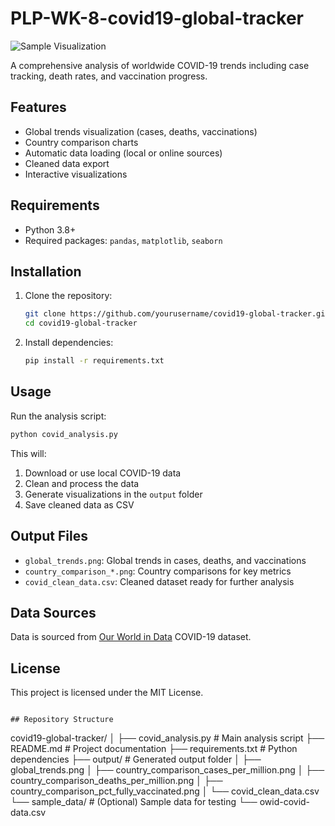 # PLP-WK-8-covid19-global-tracker

![Sample Visualization](output/country_comparison_cases_per_million.png)

A comprehensive analysis of worldwide COVID-19 trends including case tracking, death rates, and vaccination progress.

## Features

- Global trends visualization (cases, deaths, vaccinations)
- Country comparison charts
- Automatic data loading (local or online sources)
- Cleaned data export
- Interactive visualizations

## Requirements

- Python 3.8+
- Required packages: `pandas`, `matplotlib`, `seaborn`

## Installation

1. Clone the repository:
   ```bash
   git clone https://github.com/yourusername/covid19-global-tracker.git
   cd covid19-global-tracker
   ```

2. Install dependencies:
   ```bash
   pip install -r requirements.txt
   ```

## Usage

Run the analysis script:
```bash
python covid_analysis.py
```

This will:
1. Download or use local COVID-19 data
2. Clean and process the data
3. Generate visualizations in the `output` folder
4. Save cleaned data as CSV

## Output Files

- `global_trends.png`: Global trends in cases, deaths, and vaccinations
- `country_comparison_*.png`: Country comparisons for key metrics
- `covid_clean_data.csv`: Cleaned dataset ready for further analysis

## Data Sources

Data is sourced from [Our World in Data](https://ourworldindata.org/covid-cases) COVID-19 dataset.

## License

This project is licensed under the MIT License.
```

## Repository Structure

```
covid19-global-tracker/
│
├── covid_analysis.py       # Main analysis script
├── README.md               # Project documentation
├── requirements.txt        # Python dependencies
├── output/                 # Generated output folder
│   ├── global_trends.png
│   ├── country_comparison_cases_per_million.png
│   ├── country_comparison_deaths_per_million.png
│   ├── country_comparison_pct_fully_vaccinated.png
│   └── covid_clean_data.csv
└── sample_data/            # (Optional) Sample data for testing
    └── owid-covid-data.csv
```
